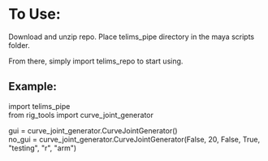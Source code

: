 # To Use:

Download and unzip repo.
Place telims_pipe directory in the maya scripts folder.

From there, simply import telims_repo to start using.

## Example:
import telims_pipe
<br>
from rig_tools import curve_joint_generator

gui = curve_joint_generator.CurveJointGenerator()
<br>
no_gui = curve_joint_generator.CurveJointGenerator(False, 20, False, True, "testing", "r", "arm")
